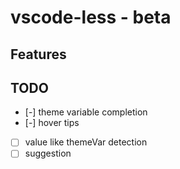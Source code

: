 # vscode-less - beta

## Features

## TODO
- [-] theme variable completion
- [-] hover tips
- [ ] value like themeVar detection
- [ ] suggestion
